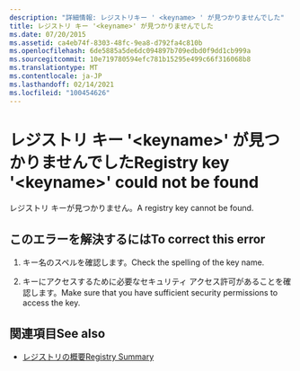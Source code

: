 ```yaml
---
description: "詳細情報: レジストリキー ' <keyname> ' が見つかりませんでした"
title: レジストリ キー '<keyname>' が見つかりませんでした
ms.date: 07/20/2015
ms.assetid: ca4eb74f-8303-48fc-9ea8-d792fa4c810b
ms.openlocfilehash: 6de5885a5de6dc094897b709edbd0f9dd1cb999a
ms.sourcegitcommit: 10e719780594efc781b15295e499c66f316068b8
ms.translationtype: MT
ms.contentlocale: ja-JP
ms.lasthandoff: 02/14/2021
ms.locfileid: "100454626"
---
```

# <a name="registry-key-keyname-could-not-be-found"></a><span data-ttu-id="ac6ff-103">レジストリ キー '\<keyname>' が見つかりませんでした</span><span class="sxs-lookup"><span data-stu-id="ac6ff-103">Registry key '\<keyname>' could not be found</span></span>

<span data-ttu-id="ac6ff-104">レジストリ キーが見つかりません。</span><span class="sxs-lookup"><span data-stu-id="ac6ff-104">A registry key cannot be found.</span></span>  
  
## <a name="to-correct-this-error"></a><span data-ttu-id="ac6ff-105">このエラーを解決するには</span><span class="sxs-lookup"><span data-stu-id="ac6ff-105">To correct this error</span></span>  
  
1. <span data-ttu-id="ac6ff-106">キー名のスペルを確認します。</span><span class="sxs-lookup"><span data-stu-id="ac6ff-106">Check the spelling of the key name.</span></span>  
  
2. <span data-ttu-id="ac6ff-107">キーにアクセスするために必要なセキュリティ アクセス許可があることを確認します。</span><span class="sxs-lookup"><span data-stu-id="ac6ff-107">Make sure that you have sufficient security permissions to access the key.</span></span>  
  
## <a name="see-also"></a><span data-ttu-id="ac6ff-108">関連項目</span><span class="sxs-lookup"><span data-stu-id="ac6ff-108">See also</span></span>

- [<span data-ttu-id="ac6ff-109">レジストリの概要</span><span class="sxs-lookup"><span data-stu-id="ac6ff-109">Registry Summary</span></span>](../language-reference/keywords/registry-summary.md)
